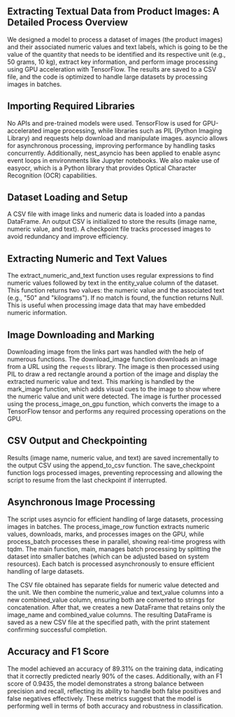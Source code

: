 ## Extracting Textual Data from Product Images: A Detailed Process Overview

We designed a model to process a dataset of images (the product images) and their associated numeric values and text labels, which is going to be the value of the quantity that needs to be identified and its respective unit (e.g., 50 grams, 10 kg), extract key information, and perform image processing using GPU acceleration with TensorFlow. The results are saved to a CSV file, and the code is optimized to handle large datasets by processing images in batches.

## Importing Required Libraries
No APIs and pre-trained models were used. TensorFlow is used for GPU-accelerated image processing, while libraries such as PIL (Python Imaging Library) and requests help download and manipulate images. asyncio allows for asynchronous processing, improving performance by handling tasks concurrently. Additionally, nest_asyncio has been applied to enable async event loops in environments like Jupyter notebooks. We also make use of easyocr, which is a Python library that provides Optical Character Recognition (OCR) capabilities. 

## Dataset Loading and Setup
A CSV file with image links and numeric data is loaded into a pandas DataFrame. An output CSV is initialized to store the results (image name, numeric value, and text). A checkpoint file tracks processed images to avoid redundancy and improve efficiency.

## Extracting Numeric and Text Values
The extract_numeric_and_text function uses regular expressions to find numeric values followed by text in the entity_value column of the dataset. This function returns two values: the numeric value and the associated text (e.g., "50" and "kilograms"). If no match is found, the function returns Null. This is useful when processing image data that may have embedded numeric information.

## Image Downloading and Marking
Downloading image from the links part was handled with the help of numerous functions. The download_image function downloads an image from a URL using the `requests` library. The image is then processed using PIL to draw a red rectangle around a portion of the image and display the extracted numeric value and text. This marking is handled by the mark_image function, which adds visual cues to the image to show where the numeric value and unit were detected. The image is further processed using the process_image_on_gpu function, which converts the image to a TensorFlow tensor and performs any required processing operations on the GPU.

## CSV Output and Checkpointing
Results (image name, numeric value, and text) are saved incrementally to the output CSV using the append_to_csv function. The save_checkpoint function logs processed images, preventing reprocessing and allowing the script to resume from the last checkpoint if interrupted.

## Asynchronous Image Processing
The script uses asyncio for efficient handling of large datasets, processing images in batches. The process_image_row function extracts numeric values, downloads, marks, and processes images on the GPU, while process_batch processes these in parallel, showing real-time progress with tqdm.
The main function, main, manages batch processing by splitting the dataset into smaller batches (which can be adjusted based on system resources). Each batch is processed asynchronously to ensure efficient handling of large datasets.

The CSV file obtained has separate fields for numeric value detected and the unit. We then combine the numeric_value and text_value columns into a new combined_value column, ensuring both are converted to strings for concatenation. After that, we creates a new DataFrame that retains only the image_name and combined_value columns. The resulting DataFrame is saved as a new CSV file at the specified path, with the print statement confirming successful completion.

## Accuracy and F1 Score

The model achieved an accuracy of 89.31% on the training data, indicating that it correctly predicted nearly 90% of the cases. Additionally, with an F1 score of 0.9435, the model demonstrates a strong balance between precision and recall, reflecting its ability to handle both false positives and false negatives effectively. These metrics suggest that the model is performing well in terms of both accuracy and robustness in classification.

